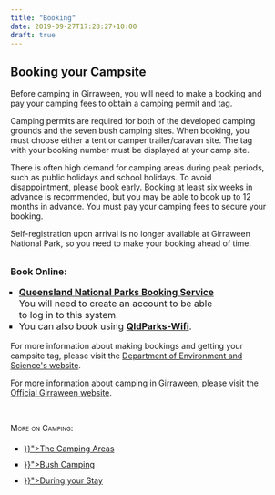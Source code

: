 ```yaml
---
title: "Booking"
date: 2019-09-27T17:28:27+10:00
draft: true
---
```


<div class="container text">
<div class="centre" style="width: 90%;">

<h2>Booking your Campsite</h2>

<p>Before camping in Girraween, you will need to make a booking and pay your camping fees to obtain a camping permit and tag.</p>

<p>Camping permits are required for both of the developed camping grounds and the seven bush camping sites.  When booking, you must choose either a tent or camper trailer/caravan site. The tag with your booking number must be displayed at your camp site.</p>

<p>There is often high demand for camping areas during peak periods, such as public holidays and school holidays. To avoid disappointment, please book early. Booking at least six weeks in advance is recommended, but you may be able to book up to 12 months in advance.  You must pay your camping fees to secure your booking.</p>

<p>Self-registration upon arrival is no longer available at Girraween National Park, so you need to make your booking ahead of time.</p>
<br />

<div class="announcements" style="font-size: 16px; max-width:80%;">
     <b>Book Online:</b>
     <ul style="list-style-type: square; padding-left: 15px;">
     <li><a href="https://qpws.usedirect.com/qpws/" target="_blank"><b>Queensland National Parks Booking Service</b></a><br />
     You will need to create an account to be able to log in to this system.</li>
     <li>You can also book using <a href="https://parks.des.qld.gov.au/experiences/qldparks-wifi.html" target="_blank"><b>QldParks-Wifi</b></a>.</li>
     </ul>
</div>

<p>For more information about making bookings and getting your campsite tag, please visit the <a href="https://parks.des.qld.gov.au/experiences/camping/camping_bookings.html" target="_blank">Department of Environment and Science's website</a>.</p>

<p>For more information about camping in Girraween, please visit the <a href="https://parks.des.qld.gov.au/parks/girraween/camping.html" target="_blank">Official Girraween website</a>.</p>
<br />

<span class="smallcaps">More on Camping:</span>
<ul style="list-style-type: square; line-height: 2em;">
<li><a href="{{< ref "/camping/camping_areas" >}}">The Camping Areas</a></li>
<li><a href="{{< ref "/camping/bush_camping" >}}">Bush Camping</a></li>
<li><a href="{{< ref "/camping/during_stay" >}}">During your Stay</a></li>
</ul>

<br /><br />
</div>
</div>
